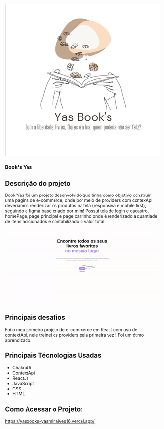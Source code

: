 
<div align="center">
<img src ="./src/assets/logoLivraria.png">
</div>

### Book's Yas

## Descrição do projeto

Book'Yas foi um projeto desenvolvido que tinha como objetivo construir uma pagina de e-commerce, onde por meio de providers com contexApi deveriamos renderizar os produtos na tela (responsiva e mobile first), seguindo o figma base criado por mim! Possui tela de login e cadastro, homePage, page principal e page carrinho onde é renderizado a quantiade de itens adicionados e contabilizado o valor total

<img src="./public/ezgif.com-gif-maker.gif" alt="Video mostrando uso do site" style="width: 500px">

## Principais desafios

Foi o meu primeiro projeto de e-commerce em React com uso de contextApi, nele treinei os providers pela primeira vez ! Foi um ótimo aprendizado.

## Principais Técnologias Usadas

- ChakraUi
- ContextApi
- ReactJs
- JavaScript
- CSS 
- HTML

## Como Acessar o Projeto: 

https://yasbooks-yasminalves16.vercel.app/